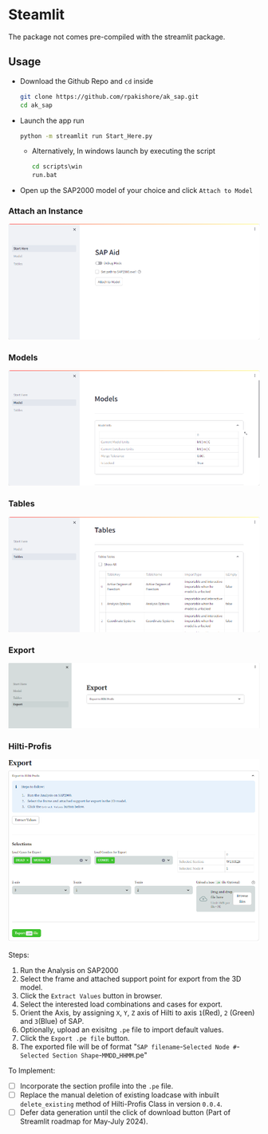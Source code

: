 
# Steamlit

The package not comes pre-compiled with the streamlit package.

## Usage

- Download the Github Repo and `cd` inside
    ```bash
    git clone https://github.com/rpakishore/ak_sap.git
    cd ak_sap
    ```

- Launch the app run

    ```bash
    python -m streamlit run Start_Here.py
    ```

  - Alternatively, In windows launch by executing the script

    ```cmd
    cd scripts\win
    run.bat
    ```

- Open up the SAP2000 model of your choice and click `Attach to Model`

### Attach an Instance

![GUI-Streamlit-Start_Here.png](../assets/GUI-streamlit-Start_Here.png)

### Models

![GUI-Streamlit-Models.png](../assets/GUI-streamlit-Models.png)

### Tables

![GUI-Streamlit-Tables.png](../assets/GUI-streamlit-Tables.png)

### Export

![GUI-streamlit-Export.png](../assets/GUI-streamlit-Export.png)

### Hilti-Profis

![GUI-streamlit-Export-Hilti.png](../assets/GUI-streamlit-Export-Hilti.png)

Steps:

1. Run the Analysis on SAP2000
2. Select the frame and attached support point for export from the 3D model.
3. Click the `Extract Values` button in browser.
4. Select the interested load combinations and cases for export.
5. Orient the Axis, by assigning `X`, `Y`, `Z` axis of Hilti to axis `1`(Red), `2` (Green) and `3`(Blue) of SAP.
6. Optionally, upload an exisitng `.pe` file to import default values.
7. Click the `Export .pe file` button.
8. The exported file will be of format "`SAP filename`-`Selected Node #`-`Selected Section Shape`-`MMDD`_`HHMM`.pe"

To Implement:
- [ ] Incorporate the section profile into the `.pe` file.
- [ ] Replace the manual deletion of existing loadcase with inbuilt `delete_existing` method of Hilti-Profis Class in version `0.0.4`.
- [ ] Defer data generation until the click of download button (Part of Streamlit roadmap for May-July 2024).